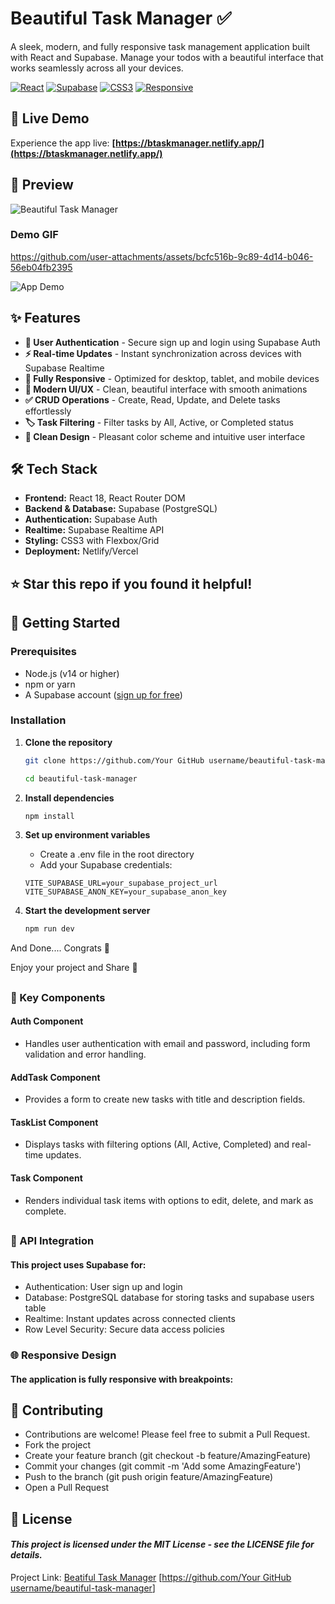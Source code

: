 # Beautiful Task Manager ✅

A sleek, modern, and fully responsive task management application built with React and Supabase. Manage your todos with a beautiful interface that works seamlessly across all your devices.

[![React](https://img.shields.io/badge/React-18.2.0-blue.svg)](https://reactjs.org/)
[![Supabase](https://img.shields.io/badge/Supabase-3.0.0-green.svg)](https://supabase.com/)
[![CSS3](https://img.shields.io/badge/CSS3-Styling-orange.svg)](https://developer.mozilla.org/en-US/docs/Web/CSS)
[![Responsive](https://img.shields.io/badge/Design-Responsive-ff69b4.svg)](https://developer.mozilla.org/en-US/docs/Learn/CSS/CSS_layout/Responsive_Design)





## 🌟 Live Demo

Experience the app live: **[https://btaskmanager.netlify.app/](https://btaskmanager.netlify.app/)**

## 📸 Preview

![Beautiful Task Manager](https://github.com/user-attachments/assets/354c398f-1b21-428e-b2de-e7bc12569adb)

### Demo GIF
https://github.com/user-attachments/assets/bcfc516b-9c89-4d14-b046-56eb04fb2395

![App Demo](https://github.com/user-attachments/assets/998294af-bbbd-40db-8a1c-3c56726fbcdb)




## ✨ Features

- **🔐 User Authentication** - Secure sign up and login using Supabase Auth
- **⚡ Real-time Updates** - Instant synchronization across devices with Supabase Realtime
- **📱 Fully Responsive** - Optimized for desktop, tablet, and mobile devices
- **🎨 Modern UI/UX** - Clean, beautiful interface with smooth animations
- **✅ CRUD Operations** - Create, Read, Update, and Delete tasks effortlessly
- **🏷️ Task Filtering** - Filter tasks by All, Active, or Completed status
- **🌙 Clean Design** - Pleasant color scheme and intuitive user interface

## 🛠️ Tech Stack

- **Frontend:** React 18, React Router DOM
- **Backend & Database:** Supabase (PostgreSQL)
- **Authentication:** Supabase Auth
- **Realtime:** Supabase Realtime API
- **Styling:** CSS3 with Flexbox/Grid
- **Deployment:** Netlify/Vercel


## ⭐ Star this repo if you found it helpful!


## 🚀 Getting Started

### Prerequisites

- Node.js (v14 or higher)
- npm or yarn
- A Supabase account ([sign up for free](https://supabase.com/))

### Installation

1. **Clone the repository**
   ```bash
   git clone https://github.com/Your GitHub username/beautiful-task-manager.git
   
   cd beautiful-task-manager

2. **Install dependencies**
    ```bash
    npm install

3. **Set up environment variables**

    - Create a .env file in the root directory
    - Add your Supabase credentials:

    ```text
    VITE_SUPABASE_URL=your_supabase_project_url
    VITE_SUPABASE_ANON_KEY=your_supabase_anon_key

4. **Start the development server**

    ```bash
    npm run dev

And Done....  Congrats 👏

Enjoy your project and Share 🔗
##
### 🎨 Key Components

#### Auth Component
- Handles user authentication with email and password, including form validation and error handling.

#### AddTask Component
- Provides a form to create new tasks with title and description fields.

#### TaskList Component
- Displays tasks with filtering options (All, Active, Completed) and real-time updates.

#### Task Component
- Renders individual task items with options to edit, delete, and mark as complete.

##
### 🔧 API Integration

#### This project uses Supabase for:

- Authentication: User sign up and login
- Database: PostgreSQL database for storing tasks and supabase users table
- Realtime: Instant updates across connected clients
- Row Level Security: Secure data access policies

### 🌐 Responsive Design
#### The application is fully responsive with breakpoints:

## 🤝 Contributing
- Contributions are welcome! Please feel free to submit a Pull Request.
- Fork the project
- Create your feature branch (git checkout -b feature/AmazingFeature)
- Commit your changes (git commit -m 'Add some AmazingFeature')
- Push to the branch (git push origin feature/AmazingFeature)
- Open a Pull Request

## 📄 License
#### *This project is licensed under the MIT License - see the LICENSE file for details.*


Project Link: [Beatiful Task Manager]() [[https://github.com/Your GitHub username/beautiful-task-manager]()]
